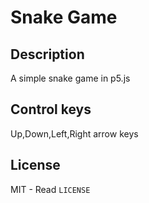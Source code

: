 # Snake Game

Description
---
A simple snake game in p5.js

Control keys
---
Up,Down,Left,Right arrow keys

License
---
MIT - Read `LICENSE`
